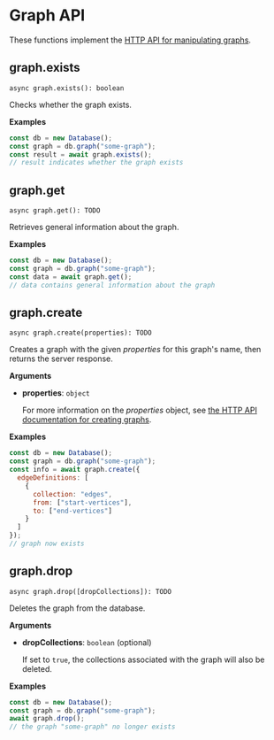 # Graph API

These functions implement the
[HTTP API for manipulating graphs](https://docs.arangodb.com/latest/HTTP/Gharial/index.html).

## graph.exists

`async graph.exists(): boolean`

Checks whether the graph exists.

**Examples**

```js
const db = new Database();
const graph = db.graph("some-graph");
const result = await graph.exists();
// result indicates whether the graph exists
```

## graph.get

`async graph.get(): TODO`

Retrieves general information about the graph.

**Examples**

```js
const db = new Database();
const graph = db.graph("some-graph");
const data = await graph.get();
// data contains general information about the graph
```

## graph.create

`async graph.create(properties): TODO`

Creates a graph with the given _properties_ for this graph's name, then returns
the server response.

**Arguments**

- **properties**: `object`

  For more information on the _properties_ object, see
  [the HTTP API documentation for creating graphs](https://docs.arangodb.com/latest/HTTP/Gharial/Management.html).

**Examples**

```js
const db = new Database();
const graph = db.graph("some-graph");
const info = await graph.create({
  edgeDefinitions: [
    {
      collection: "edges",
      from: ["start-vertices"],
      to: ["end-vertices"]
    }
  ]
});
// graph now exists
```

## graph.drop

`async graph.drop([dropCollections]): TODO`

Deletes the graph from the database.

**Arguments**

- **dropCollections**: `boolean` (optional)

  If set to `true`, the collections associated with the graph will also be
  deleted.

**Examples**

```js
const db = new Database();
const graph = db.graph("some-graph");
await graph.drop();
// the graph "some-graph" no longer exists
```
